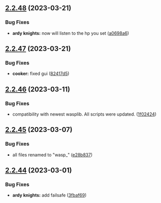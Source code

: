 ## [2.2.48](https://github.com/Torwent/wasp-free/compare/v2.2.47...v2.2.48) (2023-03-21)


### Bug Fixes

* **ardy knights:** now will listen to the hp you set ([a0698a6](https://github.com/Torwent/wasp-free/commit/a0698a6c13b4a4798b9bb77895f2097cc76179bf))



## [2.2.47](https://github.com/Torwent/wasp-free/compare/v2.2.46...v2.2.47) (2023-03-21)


### Bug Fixes

* **cooker:** fixed gui ([82417d5](https://github.com/Torwent/wasp-free/commit/82417d5b3b9aac235cc5359337b29766d1ec42bc))



## [2.2.46](https://github.com/Torwent/wasp-free/compare/v2.2.45...v2.2.46) (2023-03-11)


### Bug Fixes

* compatibility with newest wasplib. All scripts were updated. ([1f02424](https://github.com/Torwent/wasp-free/commit/1f02424d24f1a9f00771ef4453bc8a8d99c5f9e0))



## [2.2.45](https://github.com/Torwent/wasp-free/compare/v2.2.44...v2.2.45) (2023-03-07)


### Bug Fixes

* all files renamed to "wasp_" ([e28b837](https://github.com/Torwent/wasp-free/commit/e28b8376dfcda14187a70f26bc0d2d2b6616f9c9))



## [2.2.44](https://github.com/Torwent/wasp-free/compare/v2.2.43...v2.2.44) (2023-03-01)


### Bug Fixes

* **ardy knights:** add failsafe ([3fbaf69](https://github.com/Torwent/wasp-free/commit/3fbaf696d86f73e4f4f7ebf946ac0fbcd9b74a70))



